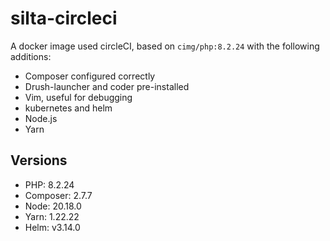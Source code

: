 # silta-circleci
A docker image used circleCI, based on `cimg/php:8.2.24` with the following additions:

- Composer configured correctly
- Drush-launcher and coder pre-installed
- Vim, useful for debugging
- kubernetes and helm
- Node.js
- Yarn

## Versions
- PHP: 8.2.24
- Composer: 2.7.7
- Node: 20.18.0
- Yarn: 1.22.22
- Helm: v3.14.0
